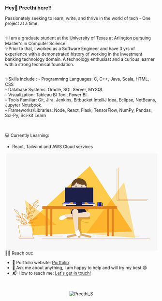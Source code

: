 ###  Hey👋 Preethi here!! 
<p>Passionately seeking to learn, write, and thrive in the world of tech - One project at a time.</p>


<br>
✨I am a graduate student at the University of Texas at Arlington pursuing Master's in Computer Science. <br>
✨Prior to that, I worked as a Software Engineer and have 3 yrs of experience with a demonstrated history of working in the Investment banking technology domain. A technology enthusiast and a curious learner with a strong technical foundation.</p>

<br>
✨Skills include :
- Programming Languages: C, C++, Java, Scala, HTML, CSS<br>
- Database Systems: Oracle, SQL Server, MYSQL<br>
- Visualization: Tableau BI Tool, Power BI.<br>
- Tools Familiar: Git, Jira, Jenkins, Bitbucket IntelliJ Idea, Eclipse, NetBeans, Jupyter Notebook.<br>
- Frameworks/Libraries: Node, React, Flask, TensorFlow, NumPy, Pandas, Sci-Py, Sci-kit Learn <br>

<br><br>
💻 Currently Learning:
- React, Tailwind and AWS Cloud services

<!-- code gif-->
<img align="right" alt="GIF" src="./code.gif" width="500" height="320" />

<br>
🙋‍♂️ Reach out:
<br>

</p>


- 🎯 Portfolio website: [Portfolio](https://iampreethi-s.github.io/webportfolio/)
- 💬 Ask me about anything, I am happy to help and will try my best :smile:
- 📬 How to reach me: [Let's get in touch!](https://www.linkedin.com/in/preethi-subramanian-uta/)
<!--- 📊 Data Science Portfolio - https://www.datascienceportfol.io/preethi_s -->
<br>

<!-- Profile Views -->
<p align="center">
    <img src="https://komarev.com/ghpvc/?username=IamPreethi-S&label=Profile%20views&color=blue&style=flat" alt="Preethi_S" />
</p>
<!--
**IamPreethi-S/IamPreethi-S** is a ✨ _special_ ✨ repository because its `README.md` (this file) appears on your GitHub profile.

Here are some ideas to get you started:

- 🔭 I’m currently working on ...
- 🌱 I’m currently learning ...
- 👯 I’m looking to collaborate on ...
- 🤔 I’m looking for help with ...
- 💬 Ask me about ...
- 📫 How to reach me: ...
- 😄 Pronouns: ...
- ⚡ Fun fact: ...
-->


